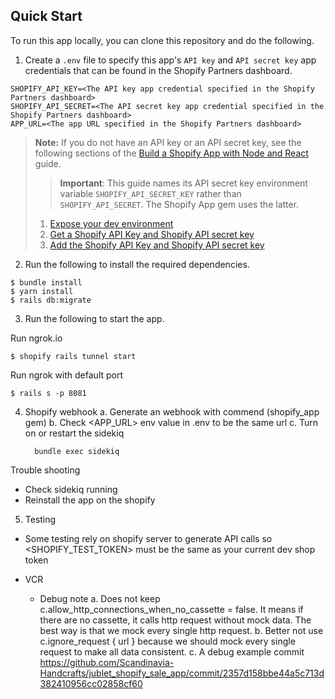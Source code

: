 ## Quick Start

To run this app locally, you can clone this repository and do the following.

1. Create a `.env` file to specify this app's `API key` and `API secret key` app credentials that can be found in the Shopify Partners dashboard.

```
SHOPIFY_API_KEY=<The API key app credential specified in the Shopify Partners dashboard>
SHOPIFY_API_SECRET=<The API secret key app credential specified in the Shopify Partners dashboard>
APP_URL=<The app URL specified in the Shopify Partners dashboard>
```

> **Note:** If you do not have an API key or an API secret key, see the following sections of the [Build a Shopify App with Node and React](https://shopify.dev/tutorials/build-a-shopify-app-with-node-and-react/embed-your-app-in-shopify#get-a-shopify-api-key) guide.
>
> > **Important**: This guide names its API secret key environment variable `SHOPIFY_API_SECRET_KEY` rather than `SHOPIFY_API_SECRET`. The Shopify App gem uses the latter.
>
> 1. [Expose your dev environment](https://shopify.dev/tutorials/build-a-shopify-app-with-node-and-react/embed-your-app-in-shopify#expose-your-dev-environment)
> 2. [Get a Shopify API Key and Shopify API secret key](https://shopify.dev/tutorials/build-a-shopify-app-with-node-and-react/embed-your-app-in-shopify#get-a-shopify-api-key)
> 3. [Add the Shopify API Key and Shopify API secret key](https://shopify.dev/tutorials/build-a-shopify-app-with-node-and-react/embed-your-app-in-shopify#add-the-shopify-api-key)

2. Run the following to install the required dependencies.

```console
$ bundle install
$ yarn install
$ rails db:migrate
```

3. Run the following to start the app.

Run ngrok.io

```console
$ shopify rails tunnel start
```

Run ngrok with default port

```console
$ rails s -p 8081
```

4. Shopify webhook
   a. Generate an webhook with commend (shopify_app gem)
   b. Check <APP_URL> env value in .env to be the same url
   c. Turn on or restart the sidekiq
   ```console
     bundle exec sidekiq
   ```

Trouble shooting

- Check sidekiq running
- Reinstall the app on the shopify

5. Testing

- Some testing rely on shopify server to generate API calls so <SHOPIFY_TEST_TOKEN> must be the same as your current dev shop token

- VCR

  - Debug note
    a. Does not keep c.allow_http_connections_when_no_cassette = false. It means if there are no cassette, it calls http request without mock data. The best way is that we mock every single http request.
    b. Better not use c.ignore_request { url } because we should mock every single request to make all data consistent.
    c. A debug example commit https://github.com/Scandinavia-Handcrafts/jublet_shopify_sale_app/commit/2357d158bbe44a5c713d382410956cc02858cf60
